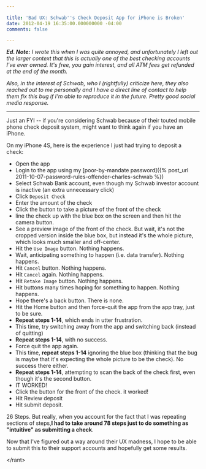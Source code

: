 ```yaml
---
 
title: 'Bad UX: Schwab''s Check Deposit App for iPhone is Broken'
date: 2012-04-19 16:35:00.000000000 -04:00
comments: false

---
```

***Ed. Note:** I wrote this when I was quite annoyed, and unfortunately I left out the larger context that this is actually one of the best checking accounts I've ever owned. It's free, you gain interest, and all ATM fees get refunded at the end of the month.*

*Also, in the interest of Schwab, who I (rightfully) criticize here, they also reached out to me personally and I have a direct line of contact to help them fix this bug if I'm able to reproduce it in the future. Pretty good social media response.*

---
Just an FYI -- if you're considering Schwab because of their touted mobile phone check deposit system, might want to think again if you have an iPhone.

On my iPhone 4S, here is the experience I just had trying to deposit a check:

* Open the app
* Login to the app using my [poor-by-mandate password]({% post_url 2011-10-07-password-rules-offender-charles-schwab %})
* Select Schwab Bank account, even though my Schwab investor account is inactive (an extra unnecessary click)
* Click `Deposit Check`
* Enter the amount of the check
* Click the button to take a picture of the front of the check
* line the check up with the blue box on the screen and then hit the camera button.
* See a preview image of the front of the check. But wait, it's not the cropped version inside the blue box, but instead it's the whole picture, which looks much smaller and off-center.
* Hit the `Use Image` button. Nothing happens.
* Wait, anticipating something to happen (i.e. data transfer). Nothing happens.
* Hit `Cancel` button. Nothing happens.
* Hit `Cancel` again. Nothing happens.
* Hit `Retake Image` button. Nothing happens.
* Hit buttons many times hoping for something to happen. Nothing happens.
* Hope there's a back button. There is none.
* Hit the Home button and then force-quit the app from the app tray, just to be sure.
* **Repeat steps 1-14**, which ends in utter frustration.
* This time, try switching away from the app and switching back (instead of quitting)
* **Repeat steps 1-14**, with no success.
* Force quit the app again.
* This time, **repeat steps 1-14** ignoring the blue box (thinking that the bug is maybe that it's expecting the whole picture to be the check). No success there either.
* **Repeat steps 1-14**, attempting to scan the back of the check first, even though it's the second button.
* IT WORKED!
* Click the button for the front of the check. it worked!
* Hit Review deposit
* Hit submit deposit.

26 Steps. But really, when you account for the fact that I was repeating sections of steps,**I had to take around 78 steps just to do something as "intuitive" as submitting a check**.

Now that I've figured out a way around their UX madness, I hope to be able to submit this to their support accounts and hopefully get some results.

&lt;/rant&gt;
